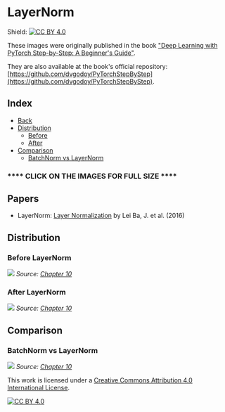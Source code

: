 # LayerNorm

Shield: [![CC BY 4.0][cc-by-shield]][cc-by]

These images were originally published in the book ["Deep Learning with PyTorch Step-by-Step: A Beginner's Guide"](https://leanpub.com/pytorch).

They are also available at the book's official repository: [https://github.com/dvgodoy/PyTorchStepByStep](https://github.com/dvgodoy/PyTorchStepByStep).

## Index

- [Back](https://github.com/dvgodoy/dl-visuals)
- [Distribution](#distribution)
    - [Before](#before-layernorm)
    - [After](#after-layernorm)
- [Comparison](#comparison)
    - [BatchNorm vs LayerNorm](#batchnorm-vs-layernorm)

### **** CLICK ON THE IMAGES FOR FULL SIZE ****

## Papers

- LayerNorm: [Layer Normalization](https://arxiv.org/abs/1607.06450) by Lei Ba, J. et al. (2016)

## Distribution

### Before LayerNorm

![](https://raw.githubusercontent.com/dvgodoy/dl-visuals/main/LayerNorm/before_layer_norm.png)
*Source: [Chapter 10](https://github.com/dvgodoy/PyTorchStepByStep/blob/master/Chapter10.ipynb)*

### After LayerNorm

![](https://raw.githubusercontent.com/dvgodoy/dl-visuals/main/LayerNorm/after_layer_norm.png)
*Source: [Chapter 10](https://github.com/dvgodoy/PyTorchStepByStep/blob/master/Chapter10.ipynb)*

## Comparison

### BatchNorm vs LayerNorm

![](https://raw.githubusercontent.com/dvgodoy/dl-visuals/main/LayerNorm/layer_vs_batch_norm.png)
*Source: [Chapter 10](https://github.com/dvgodoy/PyTorchStepByStep/blob/master/Chapter10.ipynb)*

This work is licensed under a
[Creative Commons Attribution 4.0 International License][cc-by].

[![CC BY 4.0][cc-by-image]][cc-by]

[cc-by]: http://creativecommons.org/licenses/by/4.0/
[cc-by-image]: https://i.creativecommons.org/l/by/4.0/88x31.png
[cc-by-shield]: https://img.shields.io/badge/License-CC%20BY%204.0-lightgrey.svg
